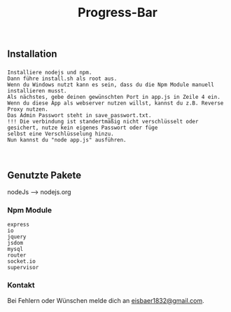 
<h1 align="center">
  <br>
  <br>
  Progress-Bar
  <br>
</h1>

<br>

## Installation
### 
    Installiere nodejs und npm.
    Dann führe install.sh als root aus. 
    Wenn du Windows nutzt kann es sein, dass du die Npm Module manuell installieren musst.
    Als nächstes, gebe deinen gewünschten Port in app.js in Zeile 4 ein.
    Wenn du diese App als webserver nutzen willst, kannst du z.B. Reverse Proxy nutzen.
    Das Admin Passwort steht in save_passwort.txt.
    !!! Die verbindung ist standertmäßig nicht verschlüsselt oder gesichert, nutze kein eigenes Passwort oder füge
    selbst eine Verschlüsselung hinzu.
    Nun kannst du "node app.js" ausführen.
<br>

## Genutzte Pakete
nodeJs --> nodejs.org
### Npm Module
    express 
    io
    jquery
    jsdom 
    mysql 
    router
    socket.io
    supervisor
### Kontakt
Bei Fehlern oder Wünschen melde dich an eisbaer1832@gmail.com.

